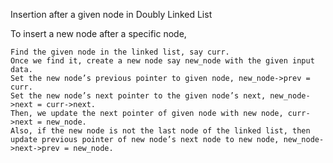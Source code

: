 Insertion after a given node in Doubly Linked List

To insert a new node after a specific node,

    Find the given node in the linked list, say curr.
    Once we find it, create a new node say new_node with the given input data.
    Set the new node’s previous pointer to given node, new_node->prev = curr.
    Set the new node’s next pointer to the given node’s next, new_node->next = curr->next.
    Then, we update the next pointer of given node with new node, curr->next = new_node.
    Also, if the new node is not the last node of the linked list, then update previous pointer of new node’s next node to new node, new_node->next->prev = new_node. 
